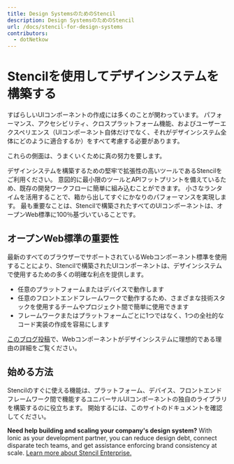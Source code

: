 ```yaml
---
title: Design SystemsのためのStencil
description: Design SystemsのためのStencil
url: /docs/stencil-for-design-systems
contributors:
  - dotNetkow
---
```


# Stencilを使用してデザインシステムを構築する

すばらしいUIコンポーネントの作成には多くのことが関わっています。 パフォーマンス、アクセシビリティ、クロスプラットフォーム機能、およびユーザーエクスペリエンス（UIコンポーネント自体だけでなく、それがデザインシステム全体にどのように適合するか）をすべて考慮する必要があります。

これらの側面は、うまくいくために真の努力を要します。

デザインシステムを構築するための堅牢で拡張性の高いツールであるStencilをご利用ください。 意図的に最小限のツールとAPIフットプリントを備えているため、既存の開発ワークフローに簡単に組み込むことができます。 小さなランタイムを活用することで、箱から出してすぐにかなりのパフォーマンスを実現します。 最も重要なことは、Stencilで構築されたすべてのUIコンポーネントは、オープンWeb標準に100％基づいていることです。

## オープンWeb標準の重要性
最新のすべてのブラウザーでサポートされているWebコンポーネント標準を使用することにより、Stencilで構築されたUIコンポーネントは、デザインシステムで使用するための多くの明確な利点を提供します。

* 任意のプラットフォームまたはデバイスで動作します
* 任意のフロントエンドフレームワークで動作するため、さまざまな技術スタックを使用するチームやプロジェクト間で簡単に使用できます
* フレームワークまたはプラットフォームごとに1つではなく、1つの全社的なコード実装の作成を容易にします

[このブログ投稿](https://blog.ionicframework.com/5-reasons-web-components-are-perfect-for-design-systems/)で、Webコンポーネントがデザインシステムに理想的である理由の詳細をご覧ください。

## 始める方法
Stencilのすぐに使える機能は、プラットフォーム、デバイス、フロントエンドフレームワーク間で機能するユニバーサルUIコンポーネントの独自のライブラリを構築するのに役立ちます。 開始するには、このサイトのドキュメントを確認してください。

__Need help building and scaling your company's design system?__ With Ionic as your development partner, you can reduce design debt, connect disparate tech teams, and get assistance enforcing brand consistency at scale. [Learn more about Stencil Enterprise.](https://ionic.io/products/stencil)
